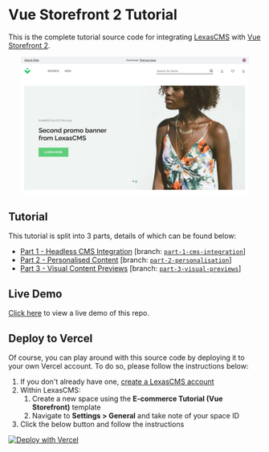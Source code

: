 # Vue Storefront 2 Tutorial

This is the complete tutorial source code for integrating [LexasCMS](https://www.lexascms.com/) with [Vue Storefront 2](https://www.vuestorefront.io/).

<p align="center">
  <img src="preview@2x.jpg" alt="Vue Storefront 2 Tutorial Preview" style="max-width:90%;" />
</p>

## Tutorial

This tutorial is split into 3 parts, details of which can be found below:

- [Part 1 - Headless CMS Integration](https://www.lexascms.com/blog/integrating-a-headless-cms-with-vue-storefront-2/) [branch: [`part-1-cms-integration`](https://github.com/LexasCMS/tutorial-vuestorefront2/tree/part-1-cms-integration)]
- [Part 2 - Personalised Content](https://www.lexascms.com/blog/implementing-personalised-content-with-vue-storefront-2/) [branch: [`part-2-personalisation`](https://github.com/LexasCMS/tutorial-vuestorefront2/tree/part-2-personalisation)]
- [Part 3 - Visual Content Previews](https://www.lexascms.com/blog/visual-content-previews-with-vue-storefront-2/) [branch: [`part-3-visual-previews`](https://github.com/LexasCMS/tutorial-vuestorefront2/tree/part-3-visual-previews)]

## Live Demo

[Click here](https://lexascms-tutorial-vuestorefront2.vercel.app/) to view a live demo of this repo.

## Deploy to Vercel

Of course, you can play around with this source code by deploying it to your own Vercel account. To do so, please follow the instructions below:

1. If you don't already have one, [create a LexasCMS account](https://app.lexascms.com/signup)
2. Within LexasCMS:
    1. Create a new space using the **E-commerce Tutorial (Vue Storefront)** template
    2. Navigate to **Settings > General** and take note of your space ID
3. Click the below button and follow the instructions

[![Deploy with Vercel](https://vercel.com/button)](https://vercel.com/new/clone?repository-url=https%3A%2F%2Fgithub.com%2FLexasCMS%2Ftutorial-vuestorefront2&env=LEXASCMS_SPACE_ID&project-name=lexascms-vuestorefront2-tutorial&repo-name=lexascms-vuestorefront2-tutorial)
